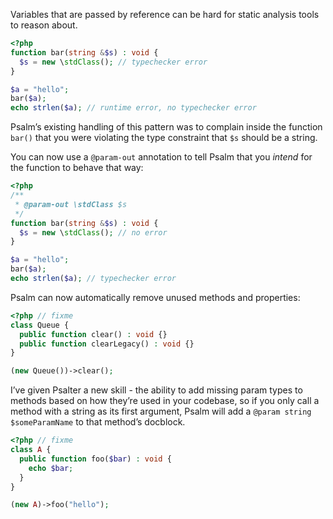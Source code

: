Variables that are passed by reference can be hard for static analysis tools to reason about.

```php
<?php
function bar(string &$s) : void {  
  $s = new \stdClass(); // typechecker error  
}

$a = "hello";  
bar($a);  
echo strlen($a); // runtime error, no typechecker error
```

Psalm’s existing handling of this pattern was to complain inside the function `bar()` that you were violating the type constraint that `$s` should be a string.

You can now use a `@param-out` annotation to tell Psalm that you _intend_ for the function to behave that way:

```php
<?php
/**  
 * @param-out \stdClass $s  
 */  
function bar(string &$s) : void {  
  $s = new \stdClass(); // no error  
}

$a = "hello";  
bar($a);  
echo strlen($a); // typechecker error
```

Psalm can now automatically remove unused methods and properties:

```php
<?php // fixme
class Queue {
  public function clear() : void {}
  public function clearLegacy() : void {}
}

(new Queue())->clear();
```

I’ve given Psalter a new skill - the ability to add missing param types to methods based on how they’re used in your codebase, so if you only call a method with a string as its first argument, Psalm will add a `@param string $someParamName` to that method’s docblock.

```php
<?php // fixme
class A {
  public function foo($bar) : void {
    echo $bar;
  }
}

(new A)->foo("hello");
```
